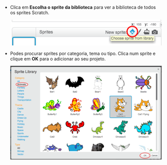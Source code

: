 + Clica em **Escolha o sprite da biblioteca** para ver a biblioteca de todos os sprites Scratch.
    
    ![captura de ecrã](images/sprite-library.png)

+ Podes procurar sprites por categoria, tema ou tipo. Clica num sprite e clique em **OK** para o adicionar ao seu projeto.
    
    ![captura de ecrã](images/sprite-choose.png)